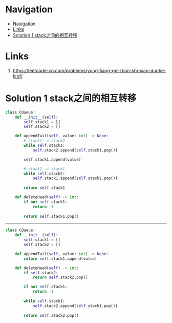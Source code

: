 # Navigation
- [Navigation](#navigation)
- [Links](#links)
- [Solution 1 stack之间的相互转移](#solution-1-stack%e4%b9%8b%e9%97%b4%e7%9a%84%e7%9b%b8%e4%ba%92%e8%bd%ac%e7%a7%bb)

# Links
1. https://leetcode-cn.com/problems/yong-liang-ge-zhan-shi-xian-dui-lie-lcof/

# Solution 1 stack之间的相互转移
```python
class CQueue:
    def __init__(self):
        self.stack1 = []
        self.stack2 = []

    def appendTail(self, value: int) -> None:
        # stack1 -> stack2
        while self.stack1:
            self.stack2.append(self.stack1.pop())

        self.stack1.append(value)

        # stack2 -> stack1
        while self.stack2:
            self.stack1.append(self.stack2.pop())
        
        return self.stack1

    def deleteHead(self) -> int:
        if not self.stack1:
            return -1
        
        return self.stack1.pop()
```
---
```python
class CQueue:
    def __init__(self):
        self.stack1 = []
        self.stack2 = []

    def appendTail(self, value: int) -> None:
        return self.stack1.append(value)

    def deleteHead(self) -> int:
        if self.stack2:
            return self.stack2.pop()

        if not self.stack1:
            return -1
        
        while self.stack1:
            self.stack2.append(self.stack1.pop())
        
        return self.stack2.pop()
```
